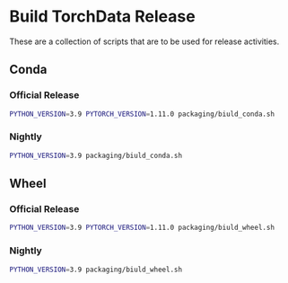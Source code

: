# Build TorchData Release

These are a collection of scripts that are to be used for release activities.

## Conda

### Official Release

```bash
PYTHON_VERSION=3.9 PYTORCH_VERSION=1.11.0 packaging/biuld_conda.sh
```

### Nightly

```bash
PYTHON_VERSION=3.9 packaging/biuld_conda.sh
```

## Wheel

### Official Release

```bash
PYTHON_VERSION=3.9 PYTORCH_VERSION=1.11.0 packaging/biuld_wheel.sh
```

### Nightly

```bash
PYTHON_VERSION=3.9 packaging/biuld_wheel.sh
```

